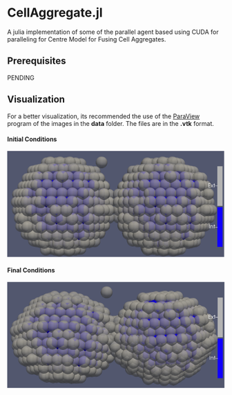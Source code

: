 # CellAggregate.jl
A julia implementation of some of the parallel agent based
using CUDA for paralleling for Centre Model for Fusing Cell Aggregates.

## Prerequisites

PENDING

## Visualization
For a better visualization, its recommended the use of the [ParaView](https://www.paraview.org/) program of the images in the **data** folder. The files are in the **.vtk** format.

#### Initial Conditions
![initial](data/markdown/initial.png)
#### Final Conditions
![final](data/markdown/final.png)